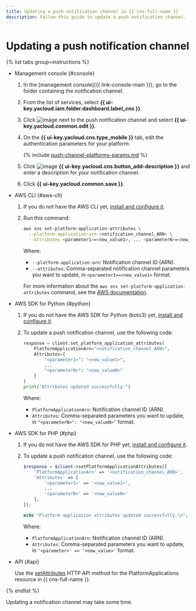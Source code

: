 ```yaml
---
title: Updating a push notification channel in {{ cns-full-name }}
description: Follow this guide to update a push notification channel.
---
```


# Updating a push notification channel

{% list tabs group=instructions %}

- Management console {#console}

  1. In the [management console]({{ link-console-main }}), go to the folder containing the notification channel.
  1. From the list of services, select **{{ ui-key.yacloud.iam.folder.dashboard.label_cns }}**.
  1. Click ![image](../../../_assets/console-icons/ellipsis.svg) next to the push notification channel and select **{{ ui-key.yacloud.common.edit }}**.
  1. On the **{{ ui-key.yacloud.cns.type_mobile }}** tab, edit the authentication parameters for your platform:

      {% include [push-channel-platforms-params.md](../../../_includes/notifications/push-channel-platforms-params.md) %}

  1. Click ![image](../../../_assets/console-icons/plus.svg) **{{ ui-key.yacloud.cns.button_add-description }}** and enter a description for your notification channel.
  1. Click **{{ ui-key.yacloud.common.save }}**.

- AWS CLI {#aws-cli}

  1. If you do not have the AWS CLI yet, [install and configure it](../../../storage/tools/aws-cli.md).
  1. Run this command:

      ```bash
      aws sns set-platform-application-attributes \
        --platform-application-arn <notification_channel_ARN> \
        --attributes <parameter1>=<new_value1>, ... <parameterN>=<new_valueN>
      ```

      Where:

      * `--platform-application-arn`: Notification channel ID (ARN).
      * `--attributes`: Comma-separated notification channel parameters you want to update, in `<parameter1>=<new_value1>` format.

      For more information about the `aws sns set-platform-application-attributes` command, see the [AWS documentation](https://awscli.amazonaws.com/v2/documentation/api/latest/reference/sns/set-platform-application-attributes.html).

- AWS SDK for Python {#python}

  1. If you do not have the AWS SDK for Python (boto3) yet, [install and configure it](../../tools/sdk-python.md#aws-sdk).
  1. To update a push notification channel, use the following code:

      ```python
      response = client.set_platform_application_attributes(
          PlatformApplicationArn="<notification_channel_ARN>",
          Attributes={
              "<parameter1>": "<new_value1>",
              ...
              "<parameterN>": "<new_valueN>"
          }
      )
      print("Attributes updated successfully.")
      ```

      Where:

      * `PlatformApplicationArn`: Notification channel ID (ARN).
      * `Attributes`: Comma-separated parameters you want to update, in `"<parameterN>": "<new_valueN>"` format.

- AWS SDK for PHP {#php}

  1. If you do not have the AWS SDK for PHP yet, [install and configure it](../../tools/sdk-php.md#aws-sdk).
  1. To update a push notification channel, use the following code:

      ```php
      $response = $client->setPlatformApplicationAttributes([
          'PlatformApplicationArn' => '<notification_channel_ARN>',
          'Attributes' => [
              '<parameter1>' => '<new_value1>',
              ...
              '<parameterN>' => '<new_valueN>'
          ],
      ]);

      echo "Platform application attributes updated successfully.\n";
      ```

      Where:

      * `PlatformApplicationArn`: Notification channel ID (ARN).
      * `Attributes`: Comma-separated parameters you want to update, in `'<parameter>' => '<new_value>'` format.


- API {#api}

  Use the [setAttributes](../../api-ref/set-platform-application-attributes.md) HTTP API method for the PlatformApplications resource in {{ cns-full-name }}.

{% endlist %}

Updating a notification channel may take some time.
